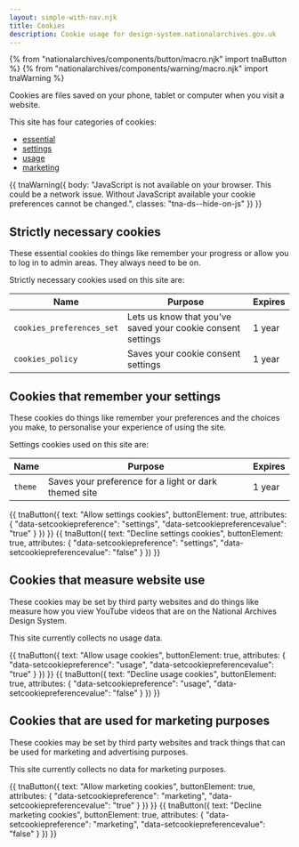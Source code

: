 ```yaml
---
layout: simple-with-nav.njk
title: Cookies
description: Cookie usage for design-system.nationalarchives.gov.uk
---
```


{% from "nationalarchives/components/button/macro.njk" import tnaButton %}
{% from "nationalarchives/components/warning/macro.njk" import tnaWarning %}

Cookies are files saved on your phone, tablet or computer when you visit a website.

This site has four categories of cookies:

- [essential](#strictly-necessary-cookies)
- [settings](#cookies-that-remember-your-settings)
- [usage](#cookies-that-measure-website-use)
- [marketing](#cookies-that-are-used-for-marketing-purposes)

{{ tnaWarning({
  body: "JavaScript is not available on your browser. This could be a network issue. Without JavaScript available your cookie preferences cannot be changed.",
  classes: "tna-ds--hide-on-js"
}) }}

## Strictly necessary cookies

These essential cookies do things like remember your progress or allow you to log in to admin areas. They always need to be on.

Strictly necessary cookies used on this site are:

| Name                      | Purpose                                                     | Expires |
| ------------------------- | ----------------------------------------------------------- | ------- |
| `cookies_preferences_set` | Lets us know that you’ve saved your cookie consent settings | 1 year  |
| `cookies_policy`          | Saves your cookie consent settings                          | 1 year  |

## Cookies that remember your settings

These cookies do things like remember your preferences and the choices you make, to personalise your experience of using the site.

Settings cookies used on this site are:

| Name                      | Purpose                                               | Expires |
| ------------------------- | ----------------------------------------------------- | ------- |
| `theme`                   | Saves your preference for a light or dark themed site | 1 year  |

<p aria-live="assertive" class="tna-ds--show-on-js" data-showcookiepreference="settings" data-showcookiepreferenceonaccepted="Cookies that remember your settings have been accepted." data-showcookiepreferenceonrejected="Cookies that remember your settings have been rejected."></p>

<div class="tna-button-group tna-ds--show-on-js">
  {{ tnaButton({
    text: "Allow settings cookies",
    buttonElement: true,
    attributes: {
      "data-setcookiepreference": "settings",
      "data-setcookiepreferencevalue": "true"
    }
  }) }} {{ tnaButton({
    text: "Decline settings cookies",
    buttonElement: true,
    attributes: {
      "data-setcookiepreference": "settings",
      "data-setcookiepreferencevalue": "false"
    }
  }) }}
</div>

## Cookies that measure website use

These cookies may be set by third party websites and do things like measure how you view YouTube videos that are on the National Archives Design System.

This site currently collects no usage data.

<p aria-live="assertive" class="tna-ds--show-on-js" data-showcookiepreference="usage" data-showcookiepreferenceonaccepted="Cookies that measure website use have been accepted." data-showcookiepreferenceonrejected="Cookies that measure website use have been rejected."></p>

<div class="tna-button-group tna-ds--show-on-js">
  {{ tnaButton({
    text: "Allow usage cookies",
    buttonElement: true,
    attributes: {
      "data-setcookiepreference": "usage",
      "data-setcookiepreferencevalue": "true"
    }
  }) }} {{ tnaButton({
    text: "Decline usage cookies",
    buttonElement: true,
    attributes: {
      "data-setcookiepreference": "usage",
      "data-setcookiepreferencevalue": "false"
    }
  }) }}
</div>

## Cookies that are used for marketing purposes

These cookies may be set by third party websites and track things that can be used for marketing and advertising purposes.

This site currently collects no data for marketing purposes.

<p aria-live="assertive" class="tna-ds--show-on-js" data-showcookiepreference="marketing" data-showcookiepreferenceonaccepted="Cookies that can be used for marketing purposes have been accepted." data-showcookiepreferenceonrejected="Cookies that can be used for marketing purposes have been rejected."></p>

<div class="tna-button-group tna-ds--show-on-js">
  {{ tnaButton({
    text: "Allow marketing cookies",
    buttonElement: true,
    attributes: {
      "data-setcookiepreference": "marketing",
      "data-setcookiepreferencevalue": "true"
    }
  }) }} {{ tnaButton({
    text: "Decline marketing cookies",
    buttonElement: true,
    attributes: {
      "data-setcookiepreference": "marketing",
      "data-setcookiepreferencevalue": "false"
    }
  }) }}
</div>
